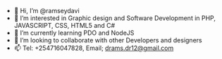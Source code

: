 - 👋 Hi, I’m @ramseydavi
- 👀 I’m interested in Graphic design and Software Development in PHP, JAVASCRIPT, CSS, HTML5 and C#
- 🌱 I’m currently learning PDO and NodeJS
- 💞️ I’m looking to collaborate with other Developers and designers
- 📫 Tel: +254716047828, Email; drams.dr12@gmail.com

<!---
ramseydavi/ramseydavi is a ✨ special ✨ repository because its `README.md` (this file) appears on your GitHub profile.
You can click the Preview link to take a look at your changes.
--->

